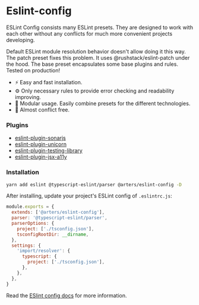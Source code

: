 # Eslint-config

ESLint Config consists many ESLint presets. They are designed to work with each other without any conflicts for much more convenient projects developing.

Default ESLint module resolution behavior doesn't allow doing it this way. The patch preset fixes this problem. It uses @rushstack/eslint-patch under the hood.
The base preset encapsulates some base plugins and rules. Tested on production!

- ⚡️ Easy and fast installation.
- ⚙️ Only necessary rules to provide error checking and readability improving.
- 🧩 Modular usage. Easily combine presets for the different technologies.
- 🔗 Almost conflict free.

### Plugins

- [eslint-plugin-sonarjs](https://github.com/SonarSource/eslint-plugin-sonarjs)
- [eslint-plugin-unicorn](https://github.com/sindresorhus/eslint-plugin-unicorn)
- [eslint-plugin-testing-library](https://github.com/testing-library/eslint-plugin-testing-library)
- [eslint-plugin-jsx-a11y](https://github.com/jsx-eslint/eslint-plugin-jsx-a11y)

### Installation

```sh
yarn add eslint @typescript-eslint/parser @arters/eslint-config -D
```

After installing, update your project's ESLint config of `.eslintrc.js`:

```js
module.exports = {
  extends: ['@arters/eslint-config'],
  parser: '@typescript-eslint/parser',
  parserOptions: {
    project: ['./tsconfig.json'],
    tsconfigRootDir: __dirname,
  },
  settings: {
    'import/resolver': {
      typescript: {
        project: ['./tsconfig.json'],
      },
    },
  },
}
```

Read the [ESlint config docs](http://eslint.org/docs/user-guide/configuring#extending-configuration-files)
for more information.
